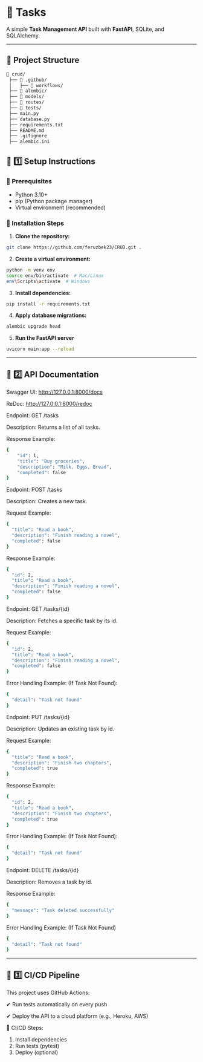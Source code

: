 # 🚀 Tasks

A simple **Task Management API** built with **FastAPI**, SQLite, and SQLAlchemy.

---
## 📌 Project Structure
```bash
📂 crud/
 ├── 📂 .github/             
 │   ├── 📂 workflows/       
 ├── 📂 alembic/             
 ├── 📂 models/              
 ├── 📂 routes/              
 ├── 📂 tests/               
 ├── main.py                 
 ├── database.py             
 ├── requirements.txt        
 ├── README.md               
 ├── .gitignore              
 ├── alembic.ini             

```
## 📌 1️⃣ Setup Instructions

### 🔹 Prerequisites
- Python 3.10+
- pip (Python package manager)
- Virtual environment (recommended)

### 🔹 Installation Steps

1. **Clone the repository:**
```bash
git clone https://github.com/feruzbek23/CRUD.git .
```
2. **Create a virtual environment:** 
```bash
python -m venv env
source env/bin/activate  # Mac/Linux
env\Scripts\activate  # Windows
```
3. **Install dependencies:**
```bash
pip install -r requirements.txt
```
4. **Apply database migrations:**
```bash
alembic upgrade head
```
5. **Run the FastAPI server**
```bash
uvicorn main:app --reload
```
---
## 📌 2️⃣ API Documentation

Swagger UI: http://127.0.0.1:8000/docs

ReDoc: http://127.0.0.1:8000/redoc


Endpoint: GET /tasks 

Description: Returns a list of all tasks.

Response Example:
```bash
{
    "id": 1,
    "title": "Buy groceries",
    "description": "Milk, Eggs, Bread",
    "completed": false
}
```

Endpoint: POST /tasks

Description: Creates a new task.

Request Example:
```bash
{
  "title": "Read a book",
  "description": "Finish reading a novel",
  "completed": false
}
```
Response Example:
```bash
{
  "id": 2,
  "title": "Read a book",
  "description": "Finish reading a novel",
  "completed": false
}
```

Endpoint: GET /tasks/{id}

Description: Fetches a specific task by its id.

Request Example:
```bash
{
  "id": 2,
  "title": "Read a book",
  "description": "Finish reading a novel",
  "completed": false
}
```
Error Handling Example: (If Task Not Found):
```bash
{
  "detail": "Task not found"
}
```

Endpoint: PUT /tasks/{id}

Description: Updates an existing task by id.

Request Example:
```bash
{
  "title": "Read a book",
  "description": "Finish two chapters",
  "completed": true
}
```
Response Example:
```bash
{
  "id": 2,
  "title": "Read a book",
  "description": "Finish two chapters",
  "completed": true
}
```
Error Handling Example: (If Task Not Found):
```bash
{
  "detail": "Task not found"
}
```

Endpoint: DELETE /tasks/{id}

Description: Removes a task by id.

Response Example:
```bash
{
  "message": "Task deleted successfully"
}
```
Error Handling Example: (If Task Not Found)
```bash
{
  "detail": "Task not found"
}
```
---
## 📌 3️⃣ CI/CD Pipeline
This project uses GitHub Actions:

✔ Run tests automatically on every push

✔ Deploy the API to a cloud platform (e.g., Heroku, AWS)

🔹 CI/CD Steps:
1. Install dependencies
2. Run tests (pytest)
3. Deploy (optional)









